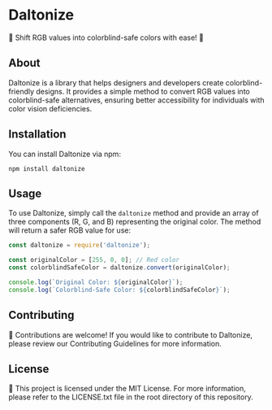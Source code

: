 # Daltonize

🌈 Shift RGB values into colorblind-safe colors with ease! 🎨

## About

Daltonize is a library that helps designers and developers create colorblind-friendly designs. It provides a simple method to convert RGB values into colorblind-safe alternatives, ensuring better accessibility for individuals with color vision deficiencies.

## Installation

You can install Daltonize via npm:

```shell
npm install daltonize
```

## Usage
To use Daltonize, simply call the `daltonize` method and provide an array of three components (R, G, and B) representing the original color. The method will return a safer RGB value for use:

```typescript
const daltonize = require('daltonize');

const originalColor = [255, 0, 0]; // Red color
const colorblindSafeColor = daltonize.convert(originalColor);

console.log(`Original Color: ${originalColor}`);
console.log(`Colorblind-Safe Color: ${colorblindSafeColor}`);
```

## Contributing
🤝 Contributions are welcome! If you would like to contribute to Daltonize, please review our Contributing Guidelines for more information.

## License
📄 This project is licensed under the MIT License. For more information, please refer to the LICENSE.txt file in the root directory of this repository.